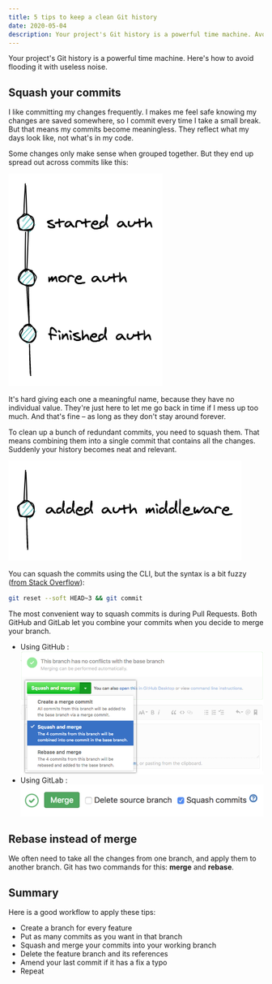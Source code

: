 ```yaml
---
title: 5 tips to keep a clean Git history
date: 2020-05-04
description: Your project's Git history is a powerful time machine. Avoid flooding it with useless noise.
---
```


Your project's Git history is a powerful time machine. Here's how to avoid flooding it with useless noise.

## Squash your commits 

I like committing my changes frequently. I makes me feel safe knowing my changes are saved somewhere, so I commit every time I take a small break. But that means my commits become meaningless. They reflect what my days look like, not what's in my code.

Some changes only make sense when grouped together. But they end up spread out across commits like this:

![Redundant commits](./assets/redundant-commits.png)

It's hard giving each one a meaningful name, because they have no individual value. They're just here to let me go back in time if I mess up too much. And that's fine – as long as they don't stay around forever.

To clean up a bunch of redundant commits, you need to squash them. That means combining them into a single commit that contains all the changes. Suddenly your history becomes neat and relevant.

![Squashed commits](./assets/squashed-commits.png)

You can squash the commits using the CLI, but the syntax is a bit fuzzy ([from Stack Overflow](http://stackoverflow.com/a/5201642/295797)):

```sh
git reset --soft HEAD~3 && git commit
```

The most convenient way to squash commits is during Pull Requests. Both GitHub and GitLab let you combine your commits when you decide to merge your branch.

* Using GitHub : ![GitHub squashed commits](./assets/github-squash-and-merge.png)
* Using GitLab :![GitLab commits](./assets/gitlab-squash-and-merge.png)

## Rebase instead of merge

We often need to take all the changes from one branch, and apply them to another branch. Git has two commands for this: **merge** and **rebase**.



## Summary

Here is a good workflow to apply these tips:

* Create a branch for every feature
* Put as many commits as you want in that branch
* Squash and merge your commits into your working branch
* Delete the feature branch and its references
* Amend your last commit if it has a fix a typo
* Repeat